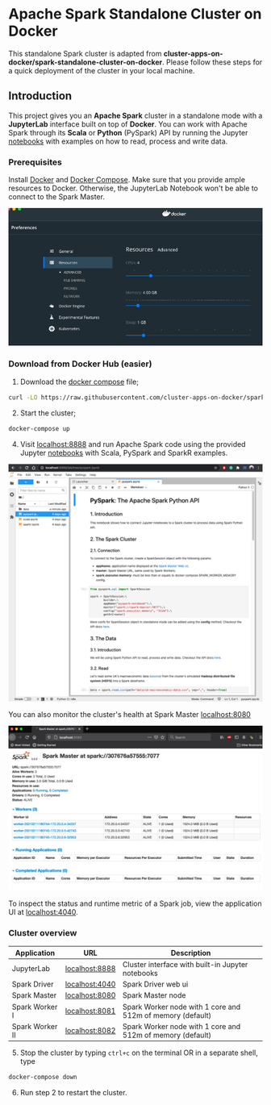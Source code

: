 # Apache Spark Standalone Cluster on Docker

This standalone Spark cluster is adapted from **cluster-apps-on-docker/spark-standalone-cluster-on-docker**. Please follow these steps for a quick deployment of the cluster in your local machine.


## Introduction

This project gives you an **Apache Spark** cluster in a standalone mode with a **JupyterLab** interface built on top of **Docker**.
You can work with Apache Spark through its **Scala** or **Python** (PySpark) API by running the Jupyter [notebooks](build/workspace/) with examples on how to read, process and write data.

### Prerequisites

Install [Docker](https://docs.docker.com/get-docker/) and [Docker Compose](https://docs.docker.com/compose/install/). Make sure that you provide ample resources to Docker. Otherwise, the JupyterLab Notebook won't be able to connect to the Spark Master. 
 
<p align="center"><img src="docs/image/docker-resource.png"></p>

### Download from Docker Hub (easier)

1. Download the [docker compose](docker-compose.yml) file;

```bash
curl -LO https://raw.githubusercontent.com/cluster-apps-on-docker/spark-standalone-cluster-on-docker/master/docker-compose.yml
```

2. Start the cluster;

```bash
docker-compose up
```

4. Visit [localhost:8888](http://localhost:8888/) and run Apache Spark code using the provided Jupyter [notebooks](build/workspace/) with Scala, PySpark and SparkR examples.  
  <p align="center"><img src="docs/image/notebook.png"></p>
  
You can also monitor the cluster's health at  Spark Master [localhost:8080](http://localhost:8080/)  
  <p align="center"><img src="docs/image/ui-spar-master.png"></p>
  
To inspect the status and runtime metric of a Spark job, view the application UI at  [localhost:4040](http://localhost:4040/).

### Cluster overview

| Application     | URL                                      | Description                                                |
| --------------- | ---------------------------------------- | ---------------------------------------------------------- |
| JupyterLab      | [localhost:8888](http://localhost:8888/) | Cluster interface with built-in Jupyter notebooks          |
| Spark Driver    | [localhost:4040](http://localhost:4040/) | Spark Driver web ui                                        |
| Spark Master    | [localhost:8080](http://localhost:8080/) | Spark Master node                                          |
| Spark Worker I  | [localhost:8081](http://localhost:8081/) | Spark Worker node with 1 core and 512m of memory (default) |
| Spark Worker II | [localhost:8082](http://localhost:8082/) | Spark Worker node with 1 core and 512m of memory (default) |

5. Stop the cluster by typing `ctrl+c` on the terminal OR in a separate shell, type
```bash 
docker-compose down
```
6. Run step 2 to restart the cluster.
